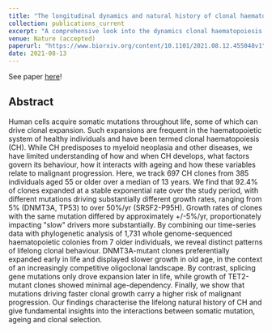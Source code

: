 ```yaml
---
title: "The longitudinal dynamics and natural history of clonal haematopoiesis"
collection: publications_current
excerpt: "A comprehensive look into the dynamics clonal haematopoiesis in older individuals using targetted longitudinal sequencing for over 300 individuals and phylogenetic and phylodynamic analysis of seven single-cell-derived haematopoietic trees"
venue: Nature (accepted) 
paperurl: "https://www.biorxiv.org/content/10.1101/2021.08.12.455048v1"
date: 2021-08-13
---
```


See paper <u><a href="{{page.paperurl}}">here</a></u>!

## Abstract

Human cells acquire somatic mutations throughout life, some of which can drive clonal expansion. Such expansions are frequent in the haematopoietic system of healthy individuals and have been termed clonal haematopoiesis (CH). While CH predisposes to myeloid neoplasia and other diseases, we have limited understanding of how and when CH develops, what factors govern its behaviour, how it interacts with ageing and how these variables relate to malignant progression. Here, we track 697 CH clones from 385 individuals aged 55 or older over a median of 13 years. We find that 92.4% of clones expanded at a stable exponential rate over the study period, with different mutations driving substantially different growth rates, ranging from 5% (DNMT3A, TP53) to over 50%/yr (SRSF2-P95H). Growth rates of clones with the same mutation differed by approximately +/-5%/yr, proportionately impacting "slow" drivers more substantially. By combining our time-series data with phylogenetic analysis of 1,731 whole genome-sequenced haematopoietic colonies from 7 older individuals, we reveal distinct patterns of lifelong clonal behaviour. DNMT3A-mutant clones preferentially expanded early in life and displayed slower growth in old age, in the context of an increasingly competitive oligoclonal landscape. By contrast, splicing gene mutations only drove expansion later in life, while growth of TET2-mutant clones showed minimal age-dependency. Finally, we show that mutations driving faster clonal growth carry a higher risk of malignant progression. Our findings characterise the lifelong natural history of CH and give fundamental insights into the interactions between somatic mutation, ageing and clonal selection.
